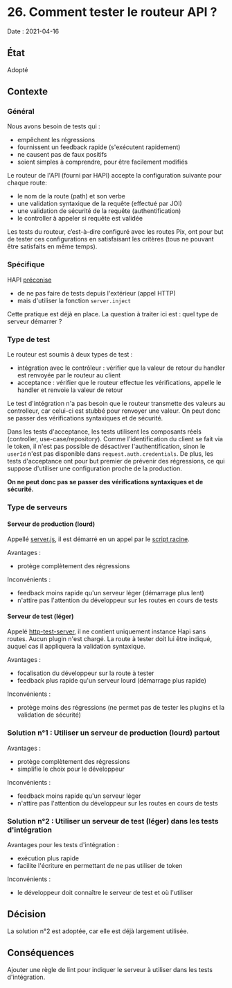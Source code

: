 # 26. Comment tester le routeur API ?

Date : 2021-04-16

## État
Adopté

## Contexte 

### Général
Nous avons besoin de tests qui :
- empêchent les régressions
- fournissent un feedback rapide (s'exécutent rapidement)
- ne causent pas de faux positifs
- soient simples à comprendre, pour être facilement modifiés

Le routeur de l'API (fourni par HAPI) accepte la configuration suivante pour chaque route:
- le nom de la route (path) et son verbe
- une validation syntaxique de la requête (effectué par JOI)
- une validation de sécurité de la requête (authentification)
- le controller à appeler si requête est validée 

Les tests du routeur, c’est-à-dire configuré avec les routes Pix, ont pour but de tester 
ces configurations en satisfaisant les critères (tous ne pouvant être satisfaits en même temps).

### Spécifique

HAPI [préconise](https://hapi.dev/tutorials/testing/) 
- de ne pas faire de tests depuis l'extérieur (appel HTTP)
- mais d'utiliser la fonction `server.inject`

Cette pratique est déjà en place. 
La question à traiter ici est : quel type de serveur démarrer ? 

### Type de test
Le routeur est soumis à deux types de test :
- intégration avec le contrôleur : vérifier que la valeur de retour du handler est renvoyée par le routeur au client
- acceptance : vérifier que le routeur effectue les vérifications, appelle le handler et renvoie la valeur de retour

Le test d'intégration n'a pas besoin que le routeur transmette des valeurs au controlleur, car celui-ci est stubbé pour renvoyer une valeur.
On peut donc se passer des vérifications syntaxiques et de sécurité. 

Dans les tests d'acceptance, les tests utilisent les composants réels (controller, use-case/repository). Comme l'identification du client se 
fait via le token, il n'est pas possible de désactiver l'authentification, sinon le `userId` n'est pas disponible dans `request.auth.credentials`.
De plus, les tests d'acceptance ont pour but premier de prévenir des régressions, ce qui suppose d'utiliser une configuration proche de la production.

**On ne peut donc pas se passer des vérifications syntaxiques et de sécurité.**

### Type de serveurs

#### Serveur de production (lourd)
Appellé [server.js](../../api/server.js), il est démarré en un appel par le [script racine](../../api/bin/www). 

Avantages :
- protège complètement des régressions

Inconvénients :
- feedback moins rapide qu'un serveur léger (démarrage plus lent)
- n'attire pas l'attention du développeur sur les routes en cours de tests

#### Serveur de test (léger) 
Appelé [http-test-server](../../api/tests/tooling/http-test-server.js), il ne contient uniquement instance Hapi sans routes.
Aucun plugin n'est chargé. La route à tester doit lui être indiqué, auquel cas il appliquera la validation syntaxique.

Avantages :
- focalisation du développeur sur la route à tester
- feedback plus rapide qu'un serveur lourd (démarrage plus rapide)

Inconvénients :
- protège moins des régressions (ne permet pas de tester les plugins et la validation de sécurité)

### Solution n°1 : Utiliser un serveur de production (lourd) partout
Avantages :
- protège complètement des régressions
- simplifie le choix pour le développeur

Inconvénients :
- feedback moins rapide qu'un serveur léger
- n'attire pas l'attention du développeur sur les routes en cours de tests

### Solution n°2 : Utiliser un serveur de test (léger) dans les tests d'intégration
Avantages pour les tests d'intégration :
- exécution plus rapide
- facilite l'écriture en permettant de ne pas utiliser de token 

Inconvénients :
- le développeur doit connaître le serveur de test et où l'utiliser

## Décision
La solution n°2 est adoptée, car elle est déjà largement utilisée.

## Conséquences
Ajouter une règle de lint pour indiquer le serveur à utiliser dans les tests d'intégration.
